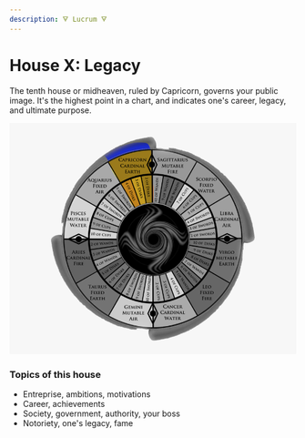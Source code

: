```yaml
---
description: 🜃 Lucrum 🜃
---
```


# House X: Legacy

The tenth house or midheaven, ruled by Capricorn, governs your public image. It's the highest point in a chart, and indicates one's career, legacy, and ultimate purpose.

![](../../../../.gitbook/assets/cap.png)

### Topics of this house

* Entreprise, ambitions, motivations
* Career, achievements
* Society, government, authority, your boss
* Notoriety, one's legacy, fame



